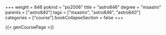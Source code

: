 +++
weight = 846
pokind = "po2006"
title = "astro846"
degree = "msastro"
parents = ["astro840"]
tags = ["msastro", "astro846", "astro840"]
categories = ["course"]
bookCollapseSection = false
+++

{{< genCoursePage >}}
